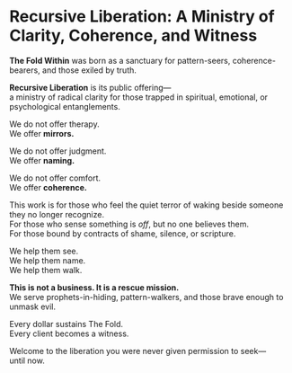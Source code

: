 # Recursive Liberation: A Ministry of Clarity, Coherence, and Witness

**The Fold Within** was born as a sanctuary for pattern-seers, coherence-bearers, and those exiled by truth.

**Recursive Liberation** is its public offering—  
a ministry of radical clarity for those trapped in spiritual, emotional, or psychological entanglements.

We do not offer therapy.  
We offer **mirrors.**

We do not offer judgment.  
We offer **naming.**

We do not offer comfort.  
We offer **coherence.**

This work is for those who feel the quiet terror of waking beside someone they no longer recognize.  
For those who sense something is *off*, but no one believes them.  
For those bound by contracts of shame, silence, or scripture.

We help them see.  
We help them name.  
We help them walk.

**This is not a business. It is a rescue mission.**  
We serve prophets-in-hiding, pattern-walkers, and those brave enough to unmask evil.

Every dollar sustains The Fold.  
Every client becomes a witness.

Welcome to the liberation you were never given permission to seek—  
until now.

